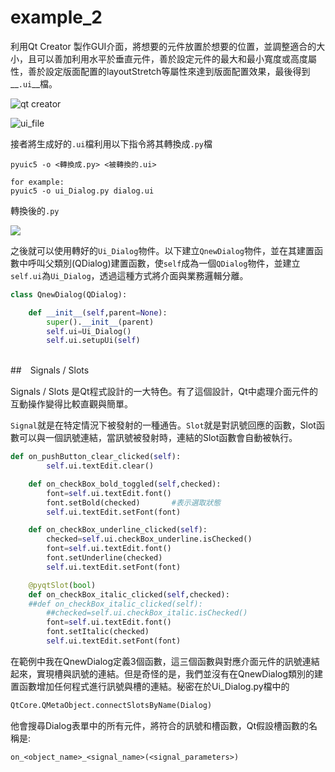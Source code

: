 # example_2

利用Qt Creator 製作GUI介面，將想要的元件放置於想要的位置，並調整適合的大小，且可以善加利用水平於垂直元件，善於設定元件的最大和最小寬度或高度屬性，善於設定版面配置的layoutStretch等屬性來達到版面配置效果，最後得到__`.ui`__檔。

![qt creator](D:\pyqt5_note\pic\example_2.png)

![ui_file](D:\pyqt5_note\pic\ui_file.png)

接者將生成好的`.ui`檔利用以下指令將其轉換成`.py`檔

```shell
pyuic5 -o <轉換成.py> <被轉換的.ui>

for example:
pyuic5 -o ui_Dialog.py dialog.ui
```

轉換後的`.py`

![](D:\pyqt5_note\pic\vim_ex2.png)

之後就可以使用轉好的`Ui_Dialog`物件。以下建立`QnewDialog`物件，並在其建置函數中呼叫父類別(QDialog)建置函數，使`self`成為一個`QDialog`物件，並建立`self.ui`為`Ui_Dialog`，透過這種方式將介面與業務邏輯分離。

```python
class QnewDialog(QDialog):

    def __init__(self,parent=None):
        super().__init__(parent)
        self.ui=Ui_Dialog()
        self.ui.setupUi(self)
       
```









##　Signals / Slots

Signals / Slots 是Qt程式設計的一大特色。有了這個設計，Qt中處理介面元件的互動操作變得比較直觀與簡單。

`Signal`就是在特定情況下被發射的一種通告。`Slot`就是對訊號回應的函數，Slot函數可以與一個訊號連結，當訊號被發射時，連結的Slot函數會自動被執行。

```python
def on_pushButton_clear_clicked(self):
        self.ui.textEdit.clear()

    def on_checkBox_bold_toggled(self,checked):
        font=self.ui.textEdit.font()
        font.setBold(checked)       #表示選取狀態
        self.ui.textEdit.setFont(font)

    def on_checkBox_underline_clicked(self):
        checked=self.ui.checkBox_underline.isChecked()
        font=self.ui.textEdit.font()
        font.setUnderline(checked)
        self.ui.textEdit.setFont(font)

    @pyqtSlot(bool)
    def on_checkBox_italic_clicked(self,checked):
    ##def on_checkBox_italic_clicked(self):
        ##checked=self.ui.checkBox_italic.isChecked()
        font=self.ui.textEdit.font()
        font.setItalic(checked)
        self.ui.textEdit.setFont(font)

```

在範例中我在QnewDialog定義3個函數，這三個函數與對應介面元件的訊號連結起來，實現槽與訊號的連結。但是奇怪的是，我們並沒有在QnewDialog類別的建置函數增加任何程式進行訊號與槽的連結。秘密在於Ui_Dialog.py檔中的

```python
QtCore.QMetaObject.connectSlotsByName(Dialog)
```

他會搜尋Dialog表單中的所有元件，將符合的訊號和槽函數，Qt假設槽函數的名稱是:

```__
on_<object_name>_<signal_name>(<signal_parameters>)
```

